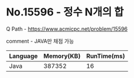 # No.15596 - 정수 N개의 합
Q Path - https://www.acmicpc.net/problem/15596

comment - JAVA만 채점 가능

Language | Memory(KB) | RunTime(ms)
------------ | ------------- | ------
Java | 387352 | 16